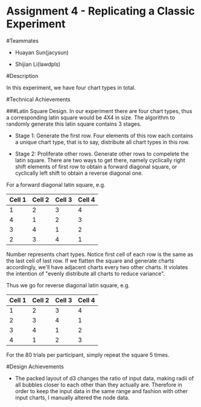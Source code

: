 Assignment 4 - Replicating a Classic Experiment  
===

#Teammates

- Huayan Sun(jacysun)

- Shijian Li(lawdpls)

#Description

In this experiment, we have four chart types in total. 

#Technical Achievements

###Latin Square Design. 
In our experiment there are four chart types, thus a corresponding latin square would be 4X4 in size. The algorithm to randomly generate this latin square contains 3 stages. 

- Stage 1: Generate the first row. Four elements of this row each contains a unique chart type, that is to say, distribute all chart types in this row.

- Stage 2: Proliferate other rows. Generate other rows to compelete the latin square. There are two ways to get there, namely cyclically right shift elements of first row to obtain a forward diagonal square, or cyclically left shift to obtain a reverse diagonal one.

For a forward diagonal latin square, e.g. 

Cell 1 | Cell 2 | Cell 3 | Cell 4
------ | ------ | ------ | ------
1      | 2      | 3      | 4
4      | 1      | 2      | 3
3      | 4      | 1      | 2
2      | 3      | 4      | 1

Number represents chart types.
Notice first cell of each row is the same as the last cell of last row. If we flatten the square and generate charts accordingly, we'll have adjacent charts every two other charts. It violates the intention of "evenly distribute all charts to reduce variance".

Thus we go for reverse diagonal latin square, e.g.

Cell 1 | Cell 2 | Cell 3 | Cell 4
------ | ------ | ------ | ------
1      | 2      | 3      | 4
2      | 3      | 4      | 1
3      | 4      | 1      | 2
4      | 1      | 2      | 3

For the 80 trials per participant, simply repeat the square 5 times.

#Design Achievements

- The packed layout of d3 changes the ratio of input data, making radii of all bubbles closer to each other than they actually are. Therefore in order to keep the input data in the same range and fashion with other input charts, I manually altered the node data.
